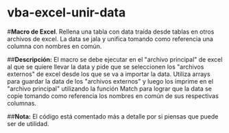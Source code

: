# vba-excel-unir-data
#**Macro de Excel**.
Rellena una tabla con data traída desde tablas en otros archivos de excel. La data se jala y unifica tomando como referencia una columna con nombres en común.

##**Descripción:**
El macro se debe ejecutar en el "archivo principal" de excel al que se quiere llevar la data y pide que se seleccionen los "archivos externos" de excel desde los que se va a importar la data. Utiliza arrays para guardar la data de los "archivos externos" y luego los imprime en el "archivo principal" utilizando la función Match para lograr que la data se copie tomando como referencia los nombres en común de sus respectivas columnas.

##**Nota:** El código está comentado más a detalle por si piensas que puede ser de utilidad.
